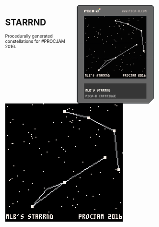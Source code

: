 <img src="https://raw.githubusercontent.com/mattleblanc/STARRND/gh-pages/starrnd.png" width="250" align="right" alt="STARRND" hspace="20"/>

# STARRND
Procedurally generated constellations for #PROCJAM 2016.

<img src="https://github.com/mattleblanc/STARRND/blob/gh-pages/starrnd.gif?raw=true">